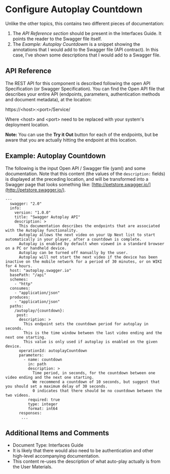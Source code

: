 # Configure Autoplay Countdown

Unlike the other topics, this contains two different pieces of documentation:
1. The *API Reference section* should be present in the Interfaces Guide. It points the reader to the Swagger file itself. 
1. The *Example: Autoplay Countdowm* is a snippet showing the annotations that I would add to the Swagger file (API contract). In this case, I've shown some descriptions that I would add to a Swagger file.

## API Reference 

The REST API for this component is described following the open API Specification (or Swagger Specification). You can find the Open API file that describes your entire API (endpoints, parameters, authentication methods and document metadata), at the location:

https://&lt;host&gt;:&lt;port&gt;/Service/ 

Where &lt;host&gt; and &lt;port&gt; need to be replaced with your system's deployment location.

**Note:** You can use the **Try it Out** button for each of the endpoints, but be aware that you are actually hitting the endpoint at this location.  

## Example: Autoplay Countdown

The following is the input Open API / Swagger file (yaml) and some documentation. Note that this content (the values of the `description:` fields) is displayed at the preceding location, and will be transformed into a Swagger page that looks something like:  [http://petstore.swagger.io/](http://petstore.swagger.io/). 

```
---
  swagger: "2.0"
  info: 
    version: "1.0.0"
    title: "Swagger Autoplay API"
    description: >
      This documentation describes the endpoints that are associated with the Autoplay functionality. 
      Autoplay allows the next video on your Up Next list to start automatically in your player, after a countdown is complete.
      Autoplay is enabled by default when viewed in a standard browser on a PC or handheld device. 
      Autoplay can be turned off manually by the user. 
      Autoplay will not start the next video if the device has been inactive on the mobile network for a period of 30 minutes, or on WIKI for 4 hours. 
  host: "autoplay.swagger.io"
  basePath: "/api"
  schemes: 
    - "http"
  consumes: 
    - "application/json"
  produces: 
    - "application/json"
  paths: 
    /autoplay/{countdown}: 
     post:
      description: > 
        This endpoint sets the countdown period for autoplay in seconds.
        This is the time window between the last video ending and the next one starting. 
        This value is only used if autoplay is enabled on the given device. 
      operationId: autoplayCountdown
      parameters:
        - name: countdown
          in: path
          description: > 
            Time period, in seconds, for the countdown between one video ending and the next one starting. 
            We recommend a countdown of 10 seconds, but suggest that you should set a maximum delay of 30 seconds. 
            0 indicates that there should be no countdown between the two videos. 
          required: true
          type: integer
          format: int64
      responses:
       ...
```

## Additional Items and Comments

* Document Type: Interfaces Guide
* It is likely that there would also need to be authentication and other high-level accompanying documentation.  
* This content re-uses the description of what auto-play actually is from the User Materials. 
